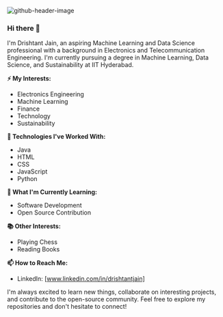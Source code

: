 ![github-header-image](https://github.com/DrishtantGithub/DrishtantGithub/assets/61622624/b8bde90e-58c4-4f6a-a4d2-c06e7a1292b4)
### Hi there 👋

<!--
**DrishtantGithub/DrishtantGithub** is a ✨ _special_ ✨ repository because its `README.md` (this file) appears on your GitHub profile.

Here are some ideas to get you started:

- 🔭 I’m currently working on ...
- 🌱 I’m currently learning ...
- 👯 I’m looking to collaborate on ...
- 🤔 I’m looking for help with ...
- 💬 Ask me about ...
- 📫 How to reach me: ...
- 😄 Pronouns: ...
- ⚡ Fun fact: ...
-->


I'm Drishtant Jain, an aspiring Machine Learning and Data Science professional with a background in Electronics and Telecommunication Engineering. I'm currently pursuing a degree in Machine Learning, Data Science, and Sustainability at IIT Hyderabad.

**⚡ My Interests:**
- Electronics Engineering
- Machine Learning
- Finance
- Technology
- Sustainability

**🔭 Technologies I've Worked With:**
- Java
- HTML
- CSS
- JavaScript
- Python

**🌱 What I'm Currently Learning:**
- Software Development
- Open Source Contribution

**📚 Other Interests:**
- Playing Chess
- Reading Books

**📫 How to Reach Me:**
- LinkedIn: [www.linkedin.com/in/drishtantjain]

I'm always excited to learn new things, collaborate on interesting projects, and contribute to the open-source community. Feel free to explore my repositories and don't hesitate to connect!
